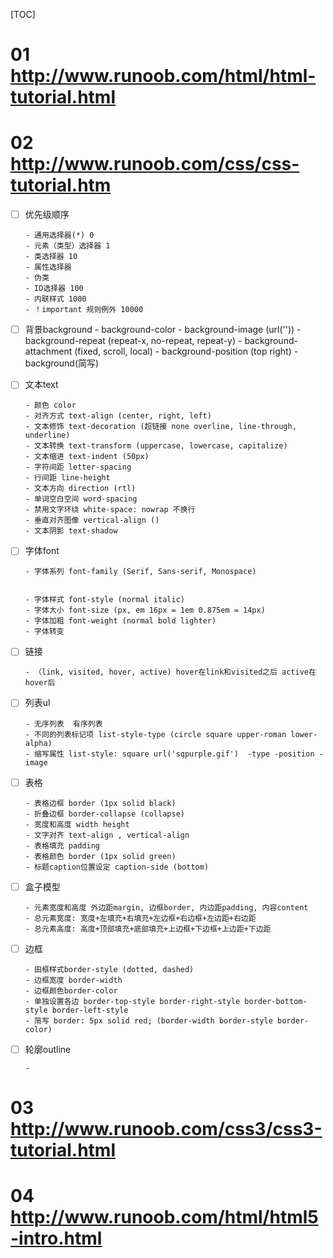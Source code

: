 [TOC]

# 01 http://www.runoob.com/html/html-tutorial.html

# 02 http://www.runoob.com/css/css-tutorial.htm



- [ ] 优先级顺序

      - 通用选择器(*) 0
      - 元素（类型）选择器 1
      - 类选择器 10
      - 属性选择器
      - 伪类 
      - ID选择器 100
      - 内联样式 1000
      - ！important 规则例外 10000

- [ ] 背景background
      - background-color
      - background-image (url(''))
      - background-repeat (repeat-x, no-repeat, repeat-y)
      - background-attachment (fixed, scroll, local)
      - background-position (top right)
      - background(简写)

- [ ] 文本text

      - 颜色 color
      - 对齐方式 text-align (center, right, left)
      - 文本修饰 text-decoration (超链接 none overline, line-through, underline)
      - 文本转换 text-transform (uppercase, lowercase, capitalize)
      - 文本缩进 text-indent (50px)
      - 字符间距 letter-spacing
      - 行间距 line-height 
      - 文本方向 direction (rtl)
      - 单词空白空间 word-spacing
      - 禁用文字环绕 white-space: nowrap 不换行
      - 垂直对齐图像 vertical-align ()
      - 文本阴影 text-shadow

- [ ] 字体font

      - 字体系列 font-family (Serif, Sans-serif, Monospace)


      - 字体样式 font-style (normal italic)
      - 字体大小 font-size (px, em 16px = 1em 0.875em = 14px)
      - 字体加粗 font-weight (normal bold lighter)
      - 字体转变

- [ ] 链接

      - （link, visited, hover, active) hover在link和visited之后 active在hover后

- [ ] 列表ul

      - 无序列表  有序列表 
      - 不同的列表标记项 list-style-type (circle square upper-roman lower-alpha)
      - 缩写属性 list-style: square url('sqpurple.gif')  -type -position -image

- [ ] 表格

      - 表格边框 border (1px solid black)
      - 折叠边框 border-collapse (collapse)
      - 宽度和高度 width height
      - 文字对齐 text-align , vertical-align
      - 表格填充 padding
      - 表格颜色 border (1px solid green)
      - 标题caption位置设定 caption-side (bottom)

- [ ] 盒子模型

      - 元素宽度和高度 外边距margin, 边框border, 内边距padding, 内容content
      - 总元素宽度: 宽度+左填充+右填充+左边框+右边框+左边距+右边距
      - 总元素高度: 高度+顶部填充+底部填充+上边框+下边框+上边距+下边距

- [ ] 边框

      - 田框样式border-style (dotted, dashed)
      - 边框宽度 border-width
      - 边框颜色border-color
      - 单独设置各边 border-top-style border-right-style border-bottom-style border-left-style
      - 简写 border: 5px solid red; (border-width border-style border-color)

- [ ] 轮廓outline

      - ​


 






























# 03 http://www.runoob.com/css3/css3-tutorial.html

# 04 http://www.runoob.com/html/html5-intro.html

